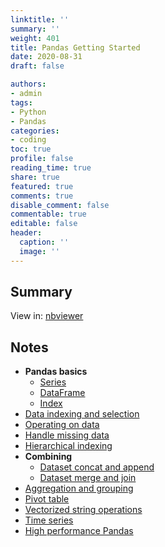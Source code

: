 ```yaml
---
linktitle: ''
summary: ''
weight: 401
title: Pandas Getting Started
date: 2020-08-31
draft: false

authors:
- admin
tags:
- Python
- Pandas
categories:
- coding
toc: true
profile: false
reading_time: true
share: true
featured: true
comments: true
disable_comment: false
commentable: true
editable: false
header:
  caption: ''
  image: ''
---
```


## Summary

View in: [nbviewer](https://nbviewer.jupyter.org/github/EckoTan0804/Summary-data_science_handbook/tree/master/pandas/Summary)

## Notes

- **Pandas basics**
  - [Series](https://nbviewer.jupyter.org/github/EckoTan0804/Summary-data_science_handbook/blob/master/pandas/0.1%20Pandas_Series.ipynb)
  - [DataFrame](https://nbviewer.jupyter.org/github/EckoTan0804/Summary-data_science_handbook/blob/master/pandas/0.2%20Pandas_DataFrame.ipynb)
  - [Index](https://nbviewer.jupyter.org/github/EckoTan0804/Summary-data_science_handbook/blob/master/pandas/0.3%20Pandas_Index.ipynb)
- [Data indexing and selection](https://nbviewer.jupyter.org/github/EckoTan0804/Summary-data_science_handbook/blob/master/pandas/01%20Data_indexing_and_selection.ipynb)
- [Operating on data](https://nbviewer.jupyter.org/github/EckoTan0804/Summary-data_science_handbook/blob/master/pandas/02%20Operating_on_Data.ipynb)
- [Handle missing data](https://nbviewer.jupyter.org/github/EckoTan0804/Summary-data_science_handbook/blob/master/pandas/03%20Handle_Missing_Data.ipynb)
- [Hierarchical indexing](https://nbviewer.jupyter.org/github/EckoTan0804/Summary-data_science_handbook/blob/master/pandas/04%20Hierarchical_Indexing.ipynb)
- **Combining**
  - [Dataset concat and append](https://nbviewer.jupyter.org/github/EckoTan0804/Summary-data_science_handbook/blob/master/pandas/05%20Combining_Datasets-concat_and_append.ipynb)
  - [Dataset merge and join](https://nbviewer.jupyter.org/github/EckoTan0804/Summary-data_science_handbook/blob/master/pandas/06%20Combing_Datasets-Merge_and_join.ipynb)
- [Aggregation and grouping](https://nbviewer.jupyter.org/github/EckoTan0804/Summary-data_science_handbook/blob/master/pandas/07%20Aggregation_and_Grouping.ipynb)
- [Pivot table](https://nbviewer.jupyter.org/github/EckoTan0804/Summary-data_science_handbook/blob/master/pandas/08%20Pivot_table.ipynb)
- [Vectorized string operations](https://nbviewer.jupyter.org/github/EckoTan0804/Summary-data_science_handbook/blob/master/pandas/09%20Vetorized_String_Operations.ipynb)
- [Time series](https://nbviewer.jupyter.org/github/EckoTan0804/Summary-data_science_handbook/blob/master/pandas/10%20Time_Series.ipynb)
- [High performance Pandas](https://nbviewer.jupyter.org/github/EckoTan0804/Summary-data_science_handbook/blob/master/pandas/11%20High_Performance_Pandas.ipynb)